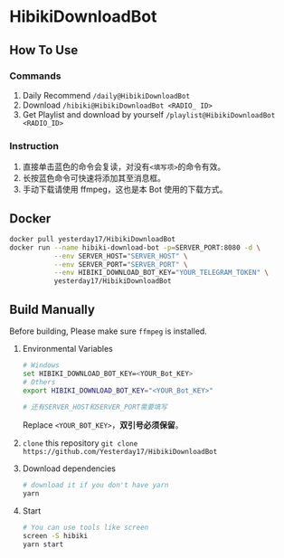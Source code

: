 # HibikiDownloadBot

## How To Use

### Commands

1. Daily Recommend
   `/daily@HibikiDownloadBot`
2. Download
   `/hibiki@HibikiDownloadBot <RADIO_ ID>`
3. Get Playlist and download by yourself
   `/playlist@HibikiDownloadBot <RADIO_ID>`

### Instruction

1. 直接单击蓝色的命令会复读，对没有`<填写项>`的命令有效。
2. 长按蓝色命令可快速将添加其至消息框。
3. 手动下载请使用 ffmpeg，这也是本 Bot 使用的下载方式。

## Docker

```bash
docker pull yesterday17/HibikiDownloadBot
docker run --name hibiki-download-bot -p=SERVER_PORT:8080 -d \
           --env SERVER_HOST="SERVER_HOST" \
           --env SERVER_PORT="SERVER_PORT" \
           --env HIBIKI_DOWNLOAD_BOT_KEY="YOUR_TELEGRAM_TOKEN" \
           yesterday17/HibikiDownloadBot
```

## Build Manually

Before building, Please make sure `ffmpeg` is installed.

1. Environmental Variables

   ```bash
   # Windows
   set HIBIKI_DOWNLOAD_BOT_KEY=<YOUR_Bot_KEY>
   # Others
   export HIBIKI_DOWNLOAD_BOT_KEY="<YOUR_Bot_KEY>"

   # 还有SERVER_HOST和SERVER_PORT需要填写
   ```

   Replace `<YOUR_BOT_KEY>`，**双引号必须保留**。

2. `clone` this repository
   `git clone https://github.com/Yesterday17/HibikiDownloadBot`
3. Download dependencies

   ```bash
   # download it if you don't have yarn
   yarn
   ```

4. Start

   ```bash
   # You can use tools like screen
   screen -S hibiki
   yarn start
   ```
